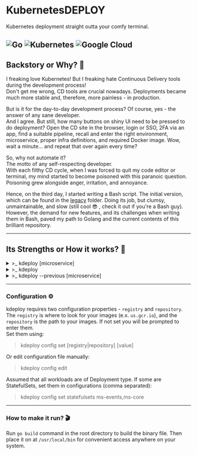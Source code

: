 # KubernetesDEPLOY

Kubernetes deployment straight outta your comfy terminal.

![Go](https://img.shields.io/badge/go-%2300ADD8.svg?style=for-the-badge&logo=go&logoColor=white)
![Kubernetes](https://img.shields.io/badge/kubernetes-%23326ce5.svg?style=for-the-badge&logo=kubernetes&logoColor=white)
![Google Cloud](https://img.shields.io/badge/GoogleCloud-%234285F4.svg?style=for-the-badge&logo=google-cloud&logoColor=white)
---
## Backstory or Why? 🧐

I freaking love Kubernetes! But I freaking hate Continuous Delivery tools during the development process!\
Don't get me wrong, CD tools are crucial nowadays. Deployments became much more stable and, therefore, more painless - in production.

But is it for the day-to-day development process? Of course, yes - the answer of any sane developer.\
And I agree. But still, how many buttons on shiny UI need to be pressed to do deployment? Open the CD site in the browser, login or SSO, 2FA via an app, find a suitable pipeline, recall and enter the right environment, microservice, proper infra definitions, and required Docker image.
Wow, wait a minute... and repeat that over again every time?

So, why not automate it?\
The motto of any self-respecting developer.\
With each filthy CD cycle, when I was forced to quit my code editor or terminal, my mind started to become poisoned with this paranoic question. Poisoning grew alongside anger, irritation, and annoyance.

Hence, on the third day, I started writing a Bash script. The initial version, which can be found in the [legacy](legacy) folder. Doing its job, but clumsy, unmaintainable, and slow (still cool 😎 , check it out if you're a Bash guy).
However, the demand for new features, and its challenges when writing them in Bash, paved my path to Golang and the current contents of this brilliant repository.

---
## Its Strengths or How it works? 💪

<details>
<summary>>_ kdeploy [microservice]</summary>
Deploy specific microservice.

Initiates K8S REST clients based on local .kube configuration. Searches for images of requested microservice in Google Container Registry, prompts you to interactively select an image for deployment (arrows navigation, search features), and sets the selected image in the workload. Kubernetes will handle deployment afterwards. 

> kdeploy ms-training

![kdeploy microservice mode](.github/kdeploy-microservice.png)
</details>

<details>
<summary>>_ kdeploy</summary>
If microservice was not specified - it obtains possible repositories from the registry and prompts you to select it first. Then proceeds to the original flow.

> kdeploy

![kdeploy mode](.github/kdeploy.png)
</details>

<details>
<summary>>_ kdeploy --previous [microservice]</summary>
kdeploy remembers every deployment you made and allows you to redeploy previous images from history.

> kdeploy --previous ms-training

Running deploy-previous mode without specifying microservice results in prompting microservice first from your previous deployments.

![kdeploy mode](.github/kdeploy-previous.png)
</details>

---
### Configuration ⚙️

kdeploy requires two configuration properties - `registry` and `repository`.  
The `registry` is where to look for your images (e.x. `us.gcr.io`), and the `repository` is the path to your images. If not set you will be prompted to enter them.  
Set them using:
> kdeploy config set [registry|repository] [value]

Or edit configuration file manually: 
> kdeploy config edit

Assumed that all workloads are of Deployment type. If some are StatefulSets, set them in configurations (comma separated):  
>kdeploy config set statefulsets ms-events,ms-core

---
### How to make it run? 🎬

Run `go build` command in the root directory to build the binary file.
Then place it on at `/usr/local/bin` for convenient access anywhere on your system.
